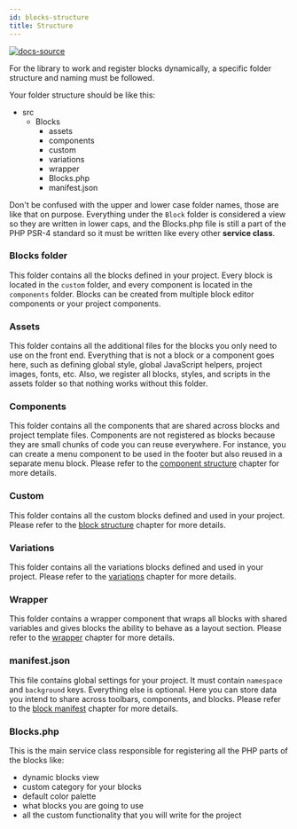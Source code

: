 ```yaml
---
id: blocks-structure
title: Structure
---
```


[![docs-source](https://img.shields.io/badge/source-eightshift--frontend--libs-yellow?style=for-the-badge&logo=javascript&labelColor=2a2a2a)](https://github.com/infinum/eightshift-frontend-libs/tree/develop/blocks/init/src/Blocks/)


For the library to work and register blocks dynamically, a specific folder structure and naming must be followed.

Your folder structure should be like this:

* src
  * Blocks
    * assets
    * components
    * custom
    * variations
    * wrapper
    * Blocks.php
    * manifest.json

Don't be confused with the upper and lower case folder names, those are like that on purpose. Everything under the `Block` folder is considered a view so they are written in lower caps, and the Blocks.php file is still a part of the PHP PSR-4 standard so it must be written like every other **service class**.

### Blocks folder
This folder contains all the blocks defined in your project. Every block is located in the `custom` folder, and every component is located in the `components` folder. Blocks can be created from multiple block editor components or your project components.

### Assets
This folder contains all the additional files for the blocks you only need to use on the front end. Everything that is not a block or a component goes here, such as defining global style, global JavaScript helpers, project images, fonts, etc. Also, we register all blocks, styles, and scripts in the assets folder so that nothing works without this folder.

### Components
This folder contains all the components that are shared across blocks and project template files. Components are not registered as blocks because they are small chunks of code you can reuse everywhere. For instance, you can create a menu component to be used in the footer but also reused in a separate menu block. Please refer to the [component structure](blocks-component-structure) chapter for more details.

### Custom
This folder contains all the custom blocks defined and used in your project. Please refer to the [block structure](block-structure) chapter for more details.

### Variations
This folder contains all the variations blocks defined and used in your project. Please refer to the [variations](blocks-variations) chapter for more details.

### Wrapper
This folder contains a wrapper component that wraps all blocks with shared variables and gives blocks the ability to behave as a layout section. Please refer to the [wrapper](blocks-wrapper) chapter for more details.

### manifest.json
This file contains global settings for your project. It must contain `namespace` and `background` keys. Everything else is optional. Here you can store data you intend to share across toolbars, components, and blocks. Please refer to the [block manifest](block-manifest) chapter for more details.

### Blocks.php

This is the main service class responsible for registering all the PHP parts of the blocks like:

* dynamic blocks view
* custom category for your blocks
* default color palette
* what blocks you are going to use
* all the custom functionality that you will write for the project
